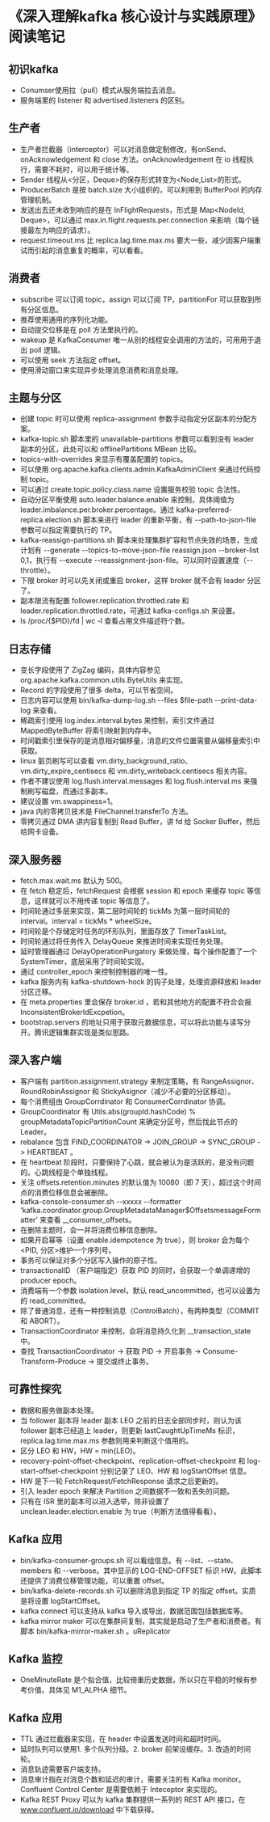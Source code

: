 # 《深入理解kafka 核心设计与实践原理》阅读笔记

## 初识kafka

* Conumser使用拉（pull）模式从服务端拉去消息。
* 服务端里的 listener 和 advertised.listeners 的区别。

## 生产者

* 生产者拦截器（interceptor）可以对消息做定制修改，有onSend、onAcknowledgement 和 close 方法。onAcknowledgement 在 io 线程执行，需要不耗时，可以用于统计等。
* Sender 线程从<分区，Deque<ProducerBatch>>的保存形式转变为<Node,List<ProducerBatch>>的形式。
* ProducerBatch 是按 batch.size 大小组织的，可以利用到 BufferPool 的内存管理机制。
* 发送出去还未收到响应的是在 InFlightRequests，形式是 Map<NodeId, Deque<Request>>，可以通过 max.in.flight.requests.per.connection 来影响（每个链接最左为响应的请求）。
* request.timeout.ms 比 replica.lag.time.max.ms 要大一些，减少因客户端重试而引起的消息重复的概率，可以看看。

## 消费者

* subscribe 可以订阅 topic，assign 可以订阅 TP，partitionFor 可以获取到所有分区信息。
* 推荐使用通用的序列化功能。
* 自动提交位移是在 poll 方法里执行的。
* wakeup 是 KafkaConsumer 唯一从别的线程安全调用的方法的，可用用于退出 poll 逻辑。
* 可以使用 seek 方法指定 offset。
* 使用滑动窗口来实现异步处理消息消费和消息处理。

## 主题与分区

* 创建 topic 时可以使用 replica-assignment 参数手动指定分区副本的分配方案。
* kafka-topic.sh 脚本里的 unavailable-partitions 参数可以看到没有 leader 副本的分区，此处可以和 offlinePartitions MBean 比较。
* topics-with-overrides 来显示有覆盖配置的 topics。
* 可以使用 org.apache.kafka.clients.admin.KafkaAdminClient 来通过代码控制 topic。
* 可以通过 create.topic.policy.class.name 设置服务校验 topic 合法性。 
* 自动分区平衡使用 auto.leader.balance.enable 来控制，具体阈值为 leader.imbalance.per.broker.percentage。通过 kafka-preferred-replica.election.sh 脚本来进行 leader 的重新平衡，有 --path-to-json-file 参数可以指定需要执行的 TP。
* kafka-reassign-partitions.sh 脚本来处理集群扩容和节点失效的场景，生成计划有 --generate --topics-to-move-json-file reassign.json --broker-list 0,1，执行有 --execute --reassignment-json-file。可以同时设置速度（--throttle）。
* 下限 broker 时可以先关闭或重启 broker，这样 broker 就不会有 leader 分区了。
* 副本限流有配置 follower.replication.throttled.rate 和 leader.replication.throttled.rate，可通过 kafka-configs.sh 来设置。
* ls /proc/{$PID}/fd | wc -l 查看占用文件描述符个数。

## 日志存储

* 变长字段使用了 ZigZag 编码，具体内容参见 org.apache.kafka.common.utils.ByteUtils 来实现。
* Record 的字段使用了很多 delta，可以节省空间。
* 日志内容可以使用 bin/kafka-dump-log.sh --files $file-path --print-data-log 来查看。
* 稀疏索引使用 log.index.interval.bytes 来控制，索引文件通过 MappedByteBuffer 将索引映射到内存中。
* 时间戳索引里保存的是消息相对偏移量，消息的文件位置需要从偏移量索引中获取。
* linux 脏页刷写可以查看 vm.dirty_background_ratio、vm.dirty_expire_centisecs 和 vm.dirty_writeback.centisecs 相关内容。
* 作者不建议使用 log.flush.interval.messages 和 log.flush.interval.ms 来强制刷写磁盘，而通过多副本。
* 建议设置 vm.swappiness=1。
* java 内的零拷贝技术是 FileChannel.transferTo 方法。
* 零拷贝通过 DMA 讲内容复制到 Read Buffer，讲 fd 给 Socker Buffer，然后给网卡设备。

## 深入服务器

* fetch.max.wait.ms 默认为 500。
* 在 fetch 稳定后，fetchRequest 会根据 session 和 epoch 来缓存 topic 等信息，这样就可以不用传递 topic 等信息了。
* 时间轮通过多层来实现，第二层时间轮的 tickMs 为第一层时间轮的 interval。interval = tickMs * wheelSize。
* 时间轮是个存储定时任务的环形队列，里面存放了 TimerTaskList。
* 时间轮通过将任务传入 DelayQueue 来推进时间来实现任务处理。
* 延时管理器通过 DelayOperationPurgatory 来做处理，每个操作配置了一个 SystemTimer，底层采用了时间轮实现。
* 通过 controller_epoch 来控制控制器的唯一性。
* kafka 服务内有 kafka-shutdown-hock 的钩子处理，处理资源释放和 leader 分区迁移。
* 在 meta.properties 里会保存 broker.id ，若和其他地方的配置不符合会报 InconsistentBrokerIdExcpetion。
* bootstrap.servers 的地址只用于获取元数据信息，可以将此功能与读写分开。腾讯逻辑集群实现是类似思路。

## 深入客户端

* 客户端有 partition.assignment.strategy 来制定策略，有 RangeAssignor、RoundRobinAssignor 和 StickyAsignor（减少不必要的分区移动）。
* 每个消费组由 GroupCorrdinator 和 ConsumerCorrdinator 协调。
* GroupCoordinator 有 Utils.abs(groupId.hashCode) % groupMetadataTopicPartitionCount 来确定分区号，然后找此节点的 Leader。
* rebalance 包含 FIND_COORDINATOR -> JOIN_GROUP -> SYNC_GROUP -> HEARTBEAT 。
* 在 heartbeat 阶段时，只要保持了心跳，就会被认为是活跃的，是没有问题的。心跳线程是个单独线程。
* 关注 offsets.retention.minutes 的默认值为 10080（即 7 天），超过这个时间点的消费位移信息会被删除。
* kafka-console-consumer.sh --xxxxx  --formatter ‘kafka.coordinator.group.GroupMetadataManager$OffsetsmessageFormatter’ 来查看 __consumer_offsets。
* 在删除主题时，会一并将消费位移信息删除。
* 如果开启幂等（设置 enable.idempotence 为 true），则 broker 会为每个<PID, 分区>维护一个序列号。
* 事务可以保证对多个分区写入操作的原子性。
* transactionalID （客户端指定）获取 PID 的同时，会获取一个单调递增的 producer epoch。
* 消费端有一个参数 isolatiion.level，默认 read_uncommitted，也可以设置为的 read_committed。
* 除了普通消息，还有一种控制消息（ControlBatch），有两种类型（COMMIT 和 ABORT）。
* TransactionCoordinator 来控制，会将消息持久化到 __transaction_state 中。
* 查找 TransactionCoordinator -> 获取 PID -> 开启事务 -> Consume-Transform-Produce -> 提交或终止事务。 

## 可靠性探究

*  数据和服务做副本处理。
* 当 follower 副本将 leader 副本 LEO 之前的日志全部同步时，则认为该 follower 副本已经追上 leader，则更新 lastCaughtUpTimeMs 标识，replica.lag.time.max.ms 参数则用来判断这个值用的。
* 区分 LEO 和 HW，HW = min{LEO}。
* recovery-point-offset-checkpoint、replication-offset-checkpoint 和 log-start-offset-checkpoint 分别记录了 LEO、HW 和 logStartOffset 信息。
* HW 是下一轮 FetchRequest/FetchResponse 请求之后更新的。
* 引入 leader epoch 来解决 Partition 之间数据不一致和丢失的问题。
* 只有在 ISR 里的副本可以进入选举，除非设置了 unclean.leader.election.enable 为 true（判断方法值得看看）。

## Kafka 应用

* bin/kafka-consumer-groups.sh 可以看组信息。有 --list、--state、members 和 --verbose。其中显示的 LOG-END-OFFSET 标识 HW。此脚本还提供了消费位移管理功能，可以重置 offset。
* bin/kafka-delete-records.sh 可以删除消息到指定 TP 的指定 offset。实质是将设置 logStartOffset。
* kafka connect 可以支持从 kafka 导入或导出，数据范围包括数据库等。
* kafka mirror maker 可以在集群间复制，其实就是启动了生产者和消费者。有脚本 bin/kafka-mirror-maker.sh 。uReplicator 

## Kafka 监控

* OneMinuteRate 是个拟合值，比较倚重历史数据，所以只在平稳的时候有参考价值。具体见 M1_ALPHA 细节。

## Kafka 应用

* TTL 通过拦截器来实现，在 header 中设置发送时间和超时时间。
* 延时队列可以使用1. 多个队列分级。2. broker 前架设缓存。3. 改造的时间轮。
* 消息轨迹需要客户端支持。
* 消息审计指在对消息个数和延迟的审计，需要关注的有 Kafka monitor。Confluent Control Center 是需要依赖于 Inteceptor 来实现的。
* Kafka REST Proxy 可以为 kafka 集群提供一系列的 REST API 接口，在 www.confluent.io/download 中下载获得。